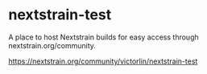 # nextstrain-test

A place to host Nextstrain builds for easy access through nextstrain.org/community.

https://nextstrain.org/community/victorlin/nextstrain-test